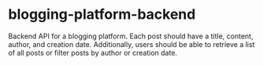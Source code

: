 # blogging-platform-backend
Backend API for a blogging platform. Each post should have a title, content, author, and creation date. Additionally, users should be able to retrieve a list of all posts or filter posts by author or creation date.
